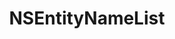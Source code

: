 ﻿---
uid: crmscript_ref_NSEntityNameList
title: NSEntityNameList
intellisense: Void.NSEntityNameList
keywords: NSEntityNameList
so.topic: reference
---
